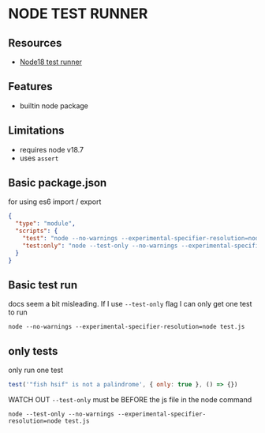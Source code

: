 # NODE TEST RUNNER

## Resources

- [Node18 test runner](https://nodejs.org/api/test.html#test-runner)

## Features

- builtin node package

## Limitations

- requires node v18.7
- uses `assert`

## Basic package.json

for using es6 import / export

```json
{
  "type": "module",
  "scripts": {
    "test": "node --no-warnings --experimental-specifier-resolution=node test.js",
    "test:only": "node --test-only --no-warnings --experimental-specifier-resolution=node test.js"
  }
}
```

## Basic test run

docs seem a bit misleading. If I use `--test-only` flag I can only get one test to run

```console
node --no-warnings --experimental-specifier-resolution=node test.js
```

## only tests

only run one test

```javascript
test('"fish hsif" is not a palindrome', { only: true }, () => {})
```

WATCH OUT `--test-only` must be BEFORE the js file in the node command

```console
node --test-only --no-warnings --experimental-specifier-resolution=node test.js
```
